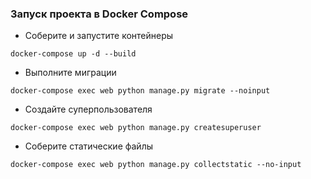 ### Запуск проекта в Docker Compose
- Соберите и запустите контейнеры
```
docker-compose up -d --build
```
- Выполните миграции
```
docker-compose exec web python manage.py migrate --noinput
```
- Создайте суперпользователя
```
docker-compose exec web python manage.py createsuperuser
```
- Соберите статические файлы
```
docker-compose exec web python manage.py collectstatic --no-input 
